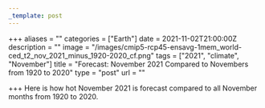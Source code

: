 ```yaml
---
_template: post
---
```





+++
aliases = ""
categories = ["Earth"]
date = 2021-11-02T21:00:00Z
description = ""
image = "/images/cmip5-rcp45-ensavg-1mem_world-ced_t2_nov_2021_minus_1920-2020_cf.png"
tags = ["2021", "climate", "November"]
title = "Forecast: November 2021 Compared to Novembers from 1920 to 2020"
type = "post"
url = ""

+++
Here is how hot November 2021 is forecast compared to all November months from 1920 to 2020.
